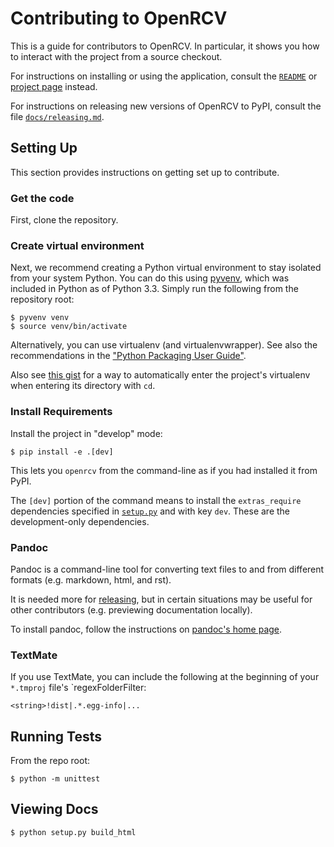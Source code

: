 Contributing to OpenRCV
=======================

This is a guide for contributors to OpenRCV.  In particular, it shows you
how to interact with the project from a source checkout.

For instructions on installing or using the application, consult the
[`README`](../README.md) or [project page][open-rcv] instead.

For instructions on releasing new versions of OpenRCV to PyPI, consult
the file [`docs/releasing.md`][openrcv-releasing].


Setting Up
----------

This section provides instructions on getting set up to contribute.


### Get the code

First, clone the repository.


### Create virtual environment

Next, we recommend creating a Python virtual environment to stay
isolated from your system Python.  You can do this using [pyvenv][venv],
which was included in Python as of Python 3.3.  Simply run the following
from the repository root:

    $ pyvenv venv
    $ source venv/bin/activate

Alternatively, you can use virtualenv (and virtualenvwrapper).  See
also the recommendations in the ["Python Packaging User Guide"][pug].

Also see [this gist][workon-gist] for a way to automatically enter
the project's virtualenv when entering its directory with `cd`.


### Install Requirements

Install the project in "develop" mode:

    $ pip install -e .[dev]

This lets you `openrcv` from the command-line as if you had installed
it from PyPI.

The `[dev]` portion of the command means to install the `extras_require`
dependencies specified in [`setup.py`](setup.py) and with key `dev`.
These are the development-only dependencies.


### Pandoc

Pandoc is a command-line tool for converting text files to and from
different formats (e.g. markdown, html, and rst).

It is needed more for [releasing][openrcv-releasing], but in certain
situations may be useful for other contributors (e.g. previewing
documentation locally).

To install pandoc, follow the instructions on [pandoc's home page][pandoc].


### TextMate

If you use TextMate, you can include the following at the beginning of
your `*.tmproj` file's `regexFolderFilter:

    <string>!dist|.*.egg-info|...


Running Tests
-------------

From the repo root:

    $ python -m unittest


Viewing Docs
------------

    $ python setup.py build_html


[workon-gist]: https://gist.github.com/cjerdonek/7583644
[open-rcv]: https://github.com/cjerdonek/open-rcv
[openrcv-releasing]: releasing.md
[pandoc]: http://johnmacfarlane.net/pandoc/
[pug]: https://packaging.python.org/en/latest/tutorial.html
[venv]: https://docs.python.org/3/library/venv.html
